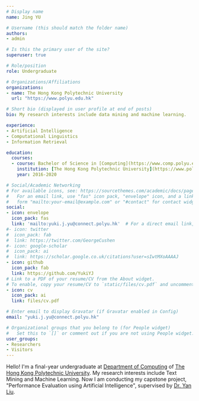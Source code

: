 ```yaml
---
# Display name
name: Jing YU

# Username (this should match the folder name)
authors:
- admin

# Is this the primary user of the site?
superuser: true

# Role/position
role: Undergraduate 

# Organizations/Affiliations
organizations:
- name: The Hong Kong Polytechnic University
  url: "https://www.polyu.edu.hk"

# Short bio (displayed in user profile at end of posts)
bio: My research interests include data mining and machine learning.

experience:
- Artificial Intelligence
- Computational Linguistics
- Information Retrieval

education:
  courses:
  - course: Bachelor of Science in [Computing](https://www.comp.polyu.edu.hk)
    institution: [The Hong Kong Polytechnic University](https://www.polyu.edu.hk)
    year: 2016-2020

# Social/Academic Networking
# For available icons, see: https://sourcethemes.com/academic/docs/page-builder/#icons
#   For an email link, use "fas" icon pack, "envelope" icon, and a link in the
#   form "mailto:your-email@example.com" or "#contact" for contact widget.
social:
- icon: envelope
  icon_pack: fas
  link: 'mailto:yuki.j.yu@connect.polyu.hk'  # For a direct email link, use "mailto:test@example.org".
#- icon: twitter
#  icon_pack: fab
#  link: https://twitter.com/GeorgeCushen
#- icon: google-scholar
#  icon_pack: ai
#  link: https://scholar.google.co.uk/citations?user=sIwtMXoAAAAJ
- icon: github
  icon_pack: fab
  link: https://github.com/YukiYJ
# Link to a PDF of your resume/CV from the About widget.
# To enable, copy your resume/CV to `static/files/cv.pdf` and uncomment the lines below.
- icon: cv
  icon_pack: ai
  link: files/cv.pdf

# Enter email to display Gravatar (if Gravatar enabled in Config)
email: "yuki.j.yu@connect.polyu.hk"

# Organizational groups that you belong to (for People widget)
#   Set this to `[]` or comment out if you are not using People widget.
user_groups:
- Researchers
- Visitors
---
```


Hello! I'm a final-year undergraduate at [Department of Computing](https://www.comp.polyu.edu.hk) of [The Hong Kong Polytechnic University](https://www.polyu.edu.hk). My research interests include Text Mining and Machine Learning. Now I am conducting my capstone project, "Performance Evaluation using Artificial Intelligence", supervised by [Dr. Yan Liu](https://www.comp.polyu.edu.hk/en-us/staffs/detail/1295).
